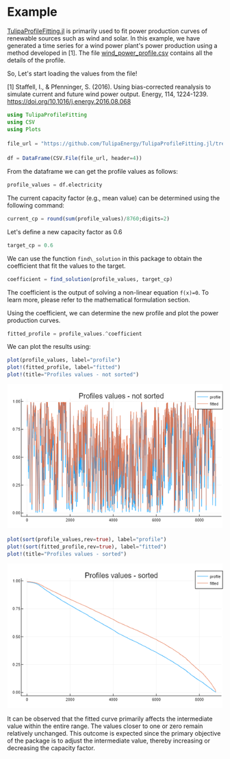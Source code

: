 # Example

[TulipaProfileFitting.jl](https://github.com/TulipaEnergy/TulipaProfileFitting.jl) is primarily used to fit power production curves of renewable sources such as wind and solar. In this example, we have generated a time series for a wind power plant's power production using a method developed in [1]. The file [wind\_power\_profile.csv](./files/wind_power_profile.csv) contains all the details of the profile.

So, Let's start loading the values from the file!

[1] Staffell, I., & Pfenninger, S. (2016). Using bias-corrected reanalysis to simulate current and future wind power output. Energy, 114, 1224-1239. <https://doi.org/10.1016/j.energy.2016.08.068>

```julia
using TulipaProfileFitting
using CSV
using Plots

file_url = "https://github.com/TulipaEnergy/TulipaProfileFitting.jl/tree/main/docs/src/files/wind_power_profile.csv"

df = DataFrame(CSV.File(file_url, header=4))
```

From the dataframe we can get the profile values as follows:

```julia
profile_values = df.electricity
```

The current capacity factor (e.g., mean value) can be determined using the following command:

```julia
current_cp = round(sum(profile_values)/8760;digits=2)
```

Let's define a new capacity factor as 0.6

```julia
target_cp = 0.6
```

We can use the function ``find\_solution`` in this package to obtain the coefficient that fit the values to the target.

```julia
coefficient = find_solution(profile_values, target_cp)
```

The coefficient is the output of solving a non-linear equation ``f(x)=0``. To learn more, please refer to the mathematical formulation section.

Using the coefficient, we can determine the new profile and plot the power production curves.

```julia
fitted_profile = profile_values.^coefficient
```

We can plot the results using:

```julia
plot(profile_values, label="profile")
plot!(fitted_profile, label="fitted")
plot!(title="Profiles values - not sorted")
```

![Hourly results](./figs/ex-hourly.png)

```julia
plot(sort(profile_values,rev=true), label="profile")
plot!(sort(fitted_profile,rev=true), label="fitted")
plot!(title="Profiles values - sorted")
```

![Sorted results](./figs/ex-sorted.png)

It can be observed that the fitted curve primarily affects the intermediate value within the entire range. The values closer to one or zero remain relatively unchanged. This outcome is expected since the primary objective of the package is to adjust the intermediate value, thereby increasing or decreasing the capacity factor.
